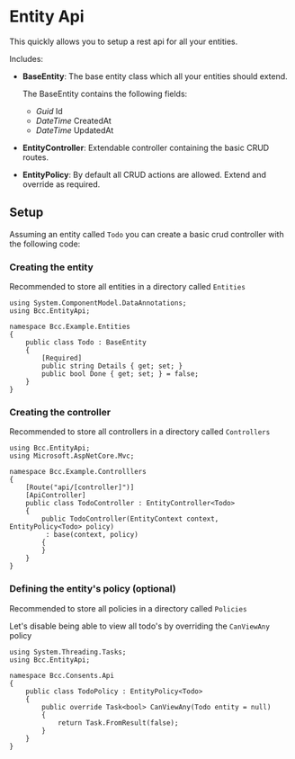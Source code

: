 # Entity Api

This quickly allows you to setup a rest api for all your entities.

Includes:

 - **BaseEntity**: The base entity class which all your entities should extend.
   
    The BaseEntity contains the following fields:
    - *Guid* Id
    - *DateTime* CreatedAt
    - *DateTime* UpdatedAt
     

 - **EntityController**: Extendable controller containing the basic CRUD routes.
 - **EntityPolicy**: By default all CRUD actions are allowed. Extend and override as required.

## Setup

Assuming an entity called `Todo` you can create a basic crud controller with the following code:

### Creating the entity

Recommended to store all entities in a directory called `Entities`

```
using System.ComponentModel.DataAnnotations;
using Bcc.EntityApi;

namespace Bcc.Example.Entities
{
    public class Todo : BaseEntity
    {
        [Required]
        public string Details { get; set; }
        public bool Done { get; set; } = false;
    }
}
```



### Creating the controller

Recommended to store all controllers in a directory called `Controllers`

```
using Bcc.EntityApi;
using Microsoft.AspNetCore.Mvc;

namespace Bcc.Example.Controlllers
{
    [Route("api/[controller]")]
    [ApiController]
    public class TodoController : EntityController<Todo>
    {
        public TodoController(EntityContext context, EntityPolicy<Todo> policy)
         : base(context, policy)
        {
        }
    }
}
```

### Defining the entity's policy (optional)

Recommended to store all policies in a directory called `Policies`

Let's disable being able to view all todo's by overriding the `CanViewAny` policy

```
using System.Threading.Tasks;
using Bcc.EntityApi;

namespace Bcc.Consents.Api
{
    public class TodoPolicy : EntityPolicy<Todo>
    {
        public override Task<bool> CanViewAny(Todo entity = null)
        {
            return Task.FromResult(false);
        }
    }
}
```




